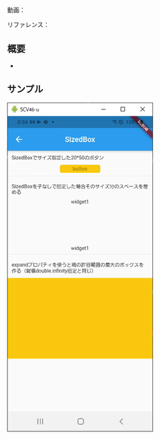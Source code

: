 #

動画：

リファレンス：

## 概要

-

## サンプル

![image-20210915005401939](img/%2329_SizedBox/image-20210915005401939.png)
